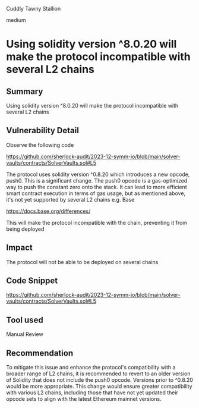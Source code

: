Cuddly Tawny Stallion

medium

# Using solidity version ^8.0.20 will make the protocol incompatible with several L2 chains

## Summary

Using solidity version ^8.0.20 will make the protocol incompatible with several L2 chains

## Vulnerability Detail

Observe the following code 

https://github.com/sherlock-audit/2023-12-symm-io/blob/main/solver-vaults/contracts/SolverVaults.sol#L5

The protocol uses solidity version ^0.8.20 which introduces a new opcode, push0. This is a significant change. The push0 opcode is a gas-optimized way to push the constant zero onto the stack. It can lead to more efficient smart contract execution in terms of gas usage, but as mentioned above, it's not yet supported by several L2 chains e.g. Base

https://docs.base.org/differences/


This will make the protocol incompatible with the chain, preventing it from being deployed 

## Impact

The protocol will not be able to be deployed on several chains

## Code Snippet

https://github.com/sherlock-audit/2023-12-symm-io/blob/main/solver-vaults/contracts/SolverVaults.sol#L5

## Tool used

Manual Review

## Recommendation

To mitigate this issue and enhance the protocol's compatibility with a broader range of L2 chains, it is recommended to revert to an older version of Solidity that does not include the push0 opcode. Versions prior to ^0.8.20 would be more appropriate. This change would ensure greater compatibility with various L2 chains, including those that have not yet updated their opcode sets to align with the latest Ethereum mainnet versions.